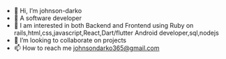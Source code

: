 - 👋 Hi, I’m johnson-darko
- 👀 A software developer 
- 🌱 I am interested in both Backend and Frontend using Ruby on rails,html,css,javascript,React,Dart/flutter Android developer,sql,nodejs
- 💞️ I’m looking to collaborate on projects
- 📫 How to reach me johnsondarko365@gmail.com

<!---
johnson-darko/johnson-darko is a ✨ special ✨ repository because its `README.md` (this file) appears on your GitHub profile.
You can click the Preview link to take a look at your changes.
--->
